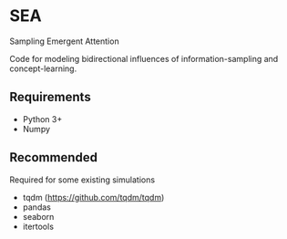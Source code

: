 # SEA
Sampling Emergent Attention

Code for modeling bidirectional influences of information-sampling and concept-learning.

## Requirements
- Python 3+
- Numpy

## Recommended 
Required for some existing simulations
- tqdm (https://github.com/tqdm/tqdm)
- pandas
- seaborn
- itertools
